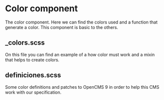# Color component

The color component. Here we can find the colors used and a function that generate a color. This component is basic to the others.

## \_colors.scss

On this file you can find an example of a how color must work and a mixin that helps to create colors.

## definiciones.scss

Some color definitions and patches to OpenCMS 9 in order to help this CMS work with our specification.
